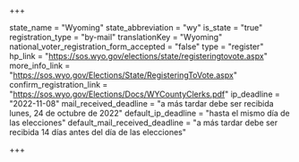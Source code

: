 +++

state_name = "Wyoming"
state_abbreviation = "wy"
is_state = "true"
registration_type = "by-mail"
translationKey = "Wyoming"
national_voter_registration_form_accepted = "false"
type = "register"
hp_link = "https://sos.wyo.gov/elections/state/registeringtovote.aspx"
more_info_link = "https://sos.wyo.gov/Elections/State/RegisteringToVote.aspx"
confirm_registration_link = "https://sos.wyo.gov/Elections/Docs/WYCountyClerks.pdf"
ip_deadline = "2022-11-08"
mail_received_deadline = "a más tardar debe ser recibida lunes, 24 de octubre de 2022"
default_ip_deadline = "hasta el mismo día de las elecciones"
default_mail_received_deadline = "a más tardar debe ser recibida 14 días antes del día de las elecciones"

+++